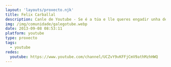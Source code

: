```yaml
---
layout: 'layouts/proxecto.njk'
title: Felix Carballal
description: Canle de Youtube - Se é a túa e lle queres engadir unha descripción e etiquetas, ponte en contacto con nós.
img: /img/comunidade/galegotube.webp
date: 2013-09-08 08:53:11
platform: youtube
type: proxecto
tags:
  - youtube
redes:
  youtube: https://www.youtube.com/channel/UCZvY9vKFFjCmV9athMzhHWQ
---
```


